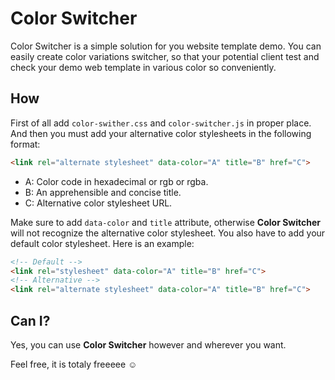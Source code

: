 # Color Switcher

Color Switcher is a simple solution for you website template demo. You can easily create color variations switcher, so that your potential client test and check your demo web template in various color so conveniently.

## How

First of all add `color-swither.css` and `color-switcher.js` in proper place. And then you must add your alternative color stylesheets in the following format:

``` html
<link rel="alternate stylesheet" data-color="A" title="B" href="C">
```
- A: Color code in hexadecimal or rgb or rgba.
- B: An apprehensible and concise title.
- C: Alternative color stylesheet URL.

Make sure to add `data-color` and `title` attribute, otherwise **Color Switcher** will not recognize the alternative color stylesheet. You also have to add your default color stylesheet. Here is an example:

``` html
<!-- Default -->
<link rel="stylesheet" data-color="A" title="B" href="C">
<!-- Alternative -->
<link rel="alternate stylesheet" data-color="A" title="B" href="C">
```

## Can I?

Yes, you can use **Color Switcher** however and wherever you want.

Feel free, it is totaly freeeee ☺